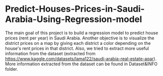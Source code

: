 # Predict-Houses-Prices-in-Saudi-Arabia-Using-Regression-model
The main goal of this project is to build a regression model to predict house prices (rent per year) in Saudi Arabia.
Another objective is to visualize the district prices on a map by giving each district a color depending on the house's rent prices in that district.
Also, we tried to extract more useful information from the dataset (extracted from https://www.kaggle.com/datasets/lama122/saudi-arabia-real-estate-aqar).
More information extracted from the dataset can be found in Dataset&INFO folder.
